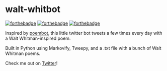 # walt-whitbot
[![forthebadge](http://forthebadge.com/images/badges/made-with-python.svg)](http://forthebadge.com) [![forthebadge](http://forthebadge.com/images/badges/60-percent-of-the-time-works-every-time.svg)](http://forthebadge.com) [![forthebadge](http://forthebadge.com/images/badges/winter-is-coming.svg)](http://forthebadge.com)

Inspired by [poembot](https://github.com/timothybeal/poembot), this little twitter bot tweets a few times every day with a Walt Whitman-inspired poem.

Built in Python using Markovify, Tweepy, and a .txt file with a bunch of Walt Whitman poems. 

Check me out on [Twitter](https://twitter.com/waltwhitbot)! 
